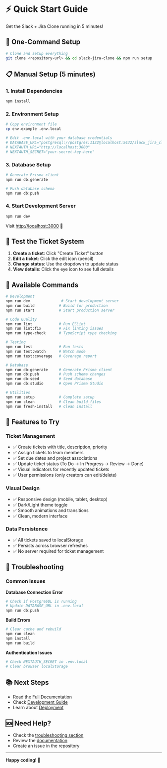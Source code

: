 # ⚡ Quick Start Guide

Get the Slack + Jira Clone running in 5 minutes!

## 🚀 One-Command Setup

```bash
# Clone and setup everything
git clone <repository-url> && cd slack-jira-clone && npm run setup
```

## 📋 Manual Setup (5 minutes)

### 1. Install Dependencies
```bash
npm install
```

### 2. Environment Setup
```bash
# Copy environment file
cp env.example .env.local

# Edit .env.local with your database credentials
# DATABASE_URL="postgresql://postgres:1122@localhost:5432/slack_jira_clone"
# NEXTAUTH_URL="http://localhost:3000"
# NEXTAUTH_SECRET="your-secret-key-here"
```

### 3. Database Setup
```bash
# Generate Prisma client
npm run db:generate

# Push database schema
npm run db:push
```

### 4. Start Development Server
```bash
npm run dev
```

Visit [http://localhost:3000](http://localhost:3000) 🎉

## 🎫 Test the Ticket System

1. **Create a ticket**: Click "Create Ticket" button
2. **Edit a ticket**: Click the edit icon (pencil)
3. **Change status**: Use the dropdown to update status
4. **View details**: Click the eye icon to see full details

## 🔧 Available Commands

```bash
# Development
npm run dev              # Start development server
npm run build           # Build for production
npm run start           # Start production server

# Code Quality
npm run lint            # Run ESLint
npm run lint:fix        # Fix linting issues
npm run type-check      # TypeScript type checking

# Testing
npm run test            # Run tests
npm run test:watch      # Watch mode
npm run test:coverage   # Coverage report

# Database
npm run db:generate     # Generate Prisma client
npm run db:push         # Push schema changes
npm run db:seed         # Seed database
npm run db:studio       # Open Prisma Studio

# Utilities
npm run setup           # Complete setup
npm run clean           # Clean build files
npm run fresh-install   # Clean install
```

## 🎨 Features to Try

### Ticket Management
- ✅ Create tickets with title, description, priority
- ✅ Assign tickets to team members
- ✅ Set due dates and project associations
- ✅ Update ticket status (To Do → In Progress → Review → Done)
- ✅ Visual indicators for recently updated tickets
- ✅ User permissions (only creators can edit/delete)

### Visual Design
- ✅ Responsive design (mobile, tablet, desktop)
- ✅ Dark/Light theme toggle
- ✅ Smooth animations and transitions
- ✅ Clean, modern interface

### Data Persistence
- ✅ All tickets saved to localStorage
- ✅ Persists across browser refreshes
- ✅ No server required for ticket management

## 🐛 Troubleshooting

### Common Issues

**Database Connection Error**
```bash
# Check if PostgreSQL is running
# Update DATABASE_URL in .env.local
npm run db:push
```

**Build Errors**
```bash
# Clear cache and rebuild
npm run clean
npm install
npm run build
```

**Authentication Issues**
```bash
# Check NEXTAUTH_SECRET in .env.local
# Clear browser localStorage
```

## 📚 Next Steps

- Read the [Full Documentation](README.md)
- Check [Development Guide](docs/DEVELOPMENT.md)
- Learn about [Deployment](docs/DEPLOYMENT.md)

## 🆘 Need Help?

- Check the [troubleshooting section](#-troubleshooting)
- Review the [documentation](docs/)
- Create an issue in the repository

---

**Happy coding! 🚀**
